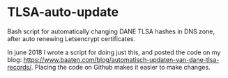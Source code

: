 # TLSA-auto-update
Bash script for automatically changing DANE TLSA hashes in DNS zone, after auto renewing Letsencrypt certificates.

In june 2018 I wrote a script for doing just this, and posted the code on my blog: https://www.baaten.com/blog/automatisch-updaten-van-dane-tlsa-records/. Placing the code on Github makes it easier to make changes.
